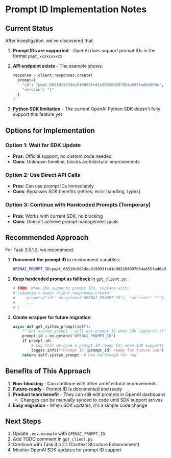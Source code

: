 # Prompt ID Implementation Notes

## Current Status

After investigation, we've discovered that:

1. **Prompt IDs are supported** - OpenAI does support prompt IDs in the format `pmpt_xxxxxxxxxx`
2. **API endpoint exists** - The example shows:
   ```python
   response = client.responses.create(
     prompt={
       "id": "pmpt_68510c567dec819093fc41e905284897054a655fad6e960c",
       "version": "1"
     }
   )
   ```

3. **Python SDK limitation** - The current OpenAI Python SDK doesn't fully support this feature yet

## Options for Implementation

### Option 1: Wait for SDK Update
- **Pros**: Official support, no custom code needed
- **Cons**: Unknown timeline, blocks architectural improvements

### Option 2: Use Direct API Calls
- **Pros**: Can use prompt IDs immediately
- **Cons**: Bypasses SDK benefits (retries, error handling, types)

### Option 3: Continue with Hardcoded Prompts (Temporary)
- **Pros**: Works with current SDK, no blocking
- **Cons**: Doesn't achieve prompt management goals

## Recommended Approach

For Task 3.5.1.3, we recommend:

1. **Document the prompt ID** in environment variables:
   ```bash
   OPENAI_PROMPT_ID=pmpt_68510c567dec819093fc41e905284897054a655fad6e960c
   ```

2. **Keep hardcoded prompt as fallback** in `gpt_client.py`:
   ```python
   # TODO: When SDK supports prompt IDs, replace with:
   # response = await client.responses.create(
   #     prompt={"id": os.getenv("OPENAI_PROMPT_ID"), "version": "1"},
   #     ...
   # )
   ```

3. **Create wrapper for future migration**:
   ```python
   async def get_system_prompt(self):
       """Get system prompt - will use prompt ID when SDK supports it"""
       prompt_id = os.getenv("OPENAI_PROMPT_ID")
       if prompt_id:
           # Log that we have a prompt ID ready for when SDK supports it
           logger.info(f"Prompt ID {prompt_id} ready for future use")
       return self.system_prompt  # Use hardcoded for now
   ```

## Benefits of This Approach

1. **Non-blocking** - Can continue with other architectural improvements
2. **Future-ready** - Prompt ID is documented and ready
3. **Product team benefit** - They can still edit prompts in OpenAI dashboard
   - Changes can be manually synced to code until SDK support arrives
4. **Easy migration** - When SDK updates, it's a simple code change

## Next Steps

1. Update `.env.example` with `OPENAI_PROMPT_ID`
2. Add TODO comment in `gpt_client.py` 
3. Continue with Task 3.5.2.1 (Context Structure Enhancement)
4. Monitor OpenAI SDK updates for prompt ID support 